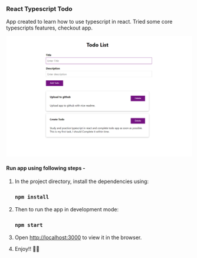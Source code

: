 ### React Typescript Todo

App created to learn how to use typescript in react. Tried some core typescripts features, checkout app.

![Github Logo](/public/todo.png)

#### Run app using following steps - 

1. In the project directory, install the dependencies using:

    ### `npm install`

2. Then to run the app in development mode:

    ### `npm start`

3. Open [http://localhost:3000](http://localhost:3000) to view it in the browser.

4. Enjoy!! 🎉🎉
